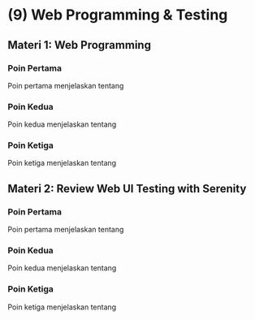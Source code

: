 # (9) Web Programming & Testing

## Materi 1: Web Programming

### Poin Pertama
Poin pertama menjelaskan tentang 

### Poin Kedua
Poin kedua menjelaskan tentang 

### Poin Ketiga
Poin ketiga menjelaskan tentang 

## Materi 2: Review Web UI Testing with Serenity

### Poin Pertama
Poin pertama menjelaskan tentang 

### Poin Kedua
Poin kedua menjelaskan tentang 

### Poin Ketiga
Poin ketiga menjelaskan tentang 
